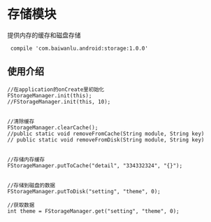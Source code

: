# 存储模块

提供内存的缓存和磁盘存储

     compile 'com.baiwanlu.android:storage:1.0.0'


## 使用介绍

    //在application的onCreate里初始化
    FStorageManager.init(this);
    //FStorageManager.init(this, 10);


    //清除缓存
    FStorageManager.clearCache();
    //public static void removeFromCache(String module, String key)
    // public static void removeFromDisk(String module, String key)


    //存储内存缓存
    FStorageManager.putToCache("detail", "334332324", "{}");


    //存储到磁盘的数据
    FStorageManager.putToDisk("setting", "theme", 0);

    //获取数据
    int theme = FStorageManager.get("setting", "theme", 0);